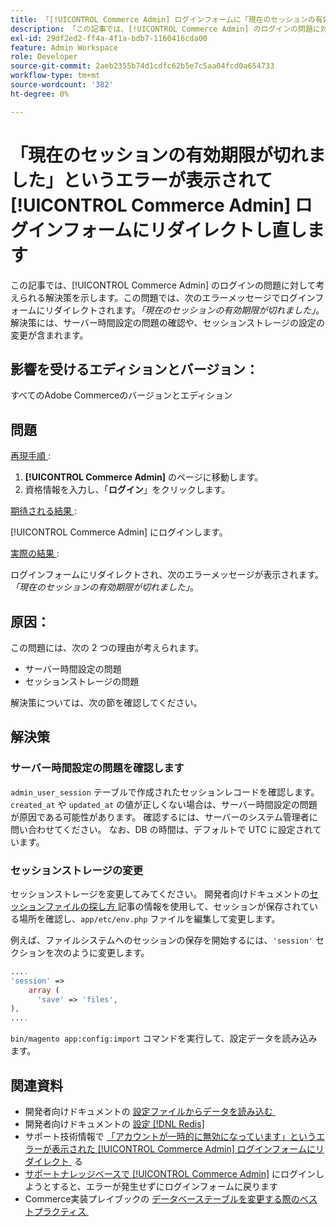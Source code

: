 ```yaml
---
title: 「[!UICONTROL Commerce Admin] ログインフォームに「現在のセッションの有効期限が切れました」というエラーが表示されてリダイレクトし直す」
description: 「この記事では、[!UICONTROL Commerce Admin] のログインの問題に対して考えられる解決策を提供します。この問題では、次のエラーメッセージでログインフォームにリダイレクトされます。*「現在のセッションの有効期限が切れました」*。 解決策には、サーバー時間設定の問題の確認や、セッションストレージ設定の変更が含まれます。'
exl-id: 29df2ed2-ff4a-4f1a-bdb7-1160416cda00
feature: Admin Workspace
role: Developer
source-git-commit: 2aeb2355b74d1cdfc62b5e7c5aa04fcd0a654733
workflow-type: tm+mt
source-wordcount: '382'
ht-degree: 0%

---
```


# 「現在のセッションの有効期限が切れました」というエラーが表示されて [!UICONTROL Commerce Admin] ログインフォームにリダイレクトし直します

この記事では、[!UICONTROL Commerce Admin] のログインの問題に対して考えられる解決策を示します。この問題では、次のエラーメッセージでログインフォームにリダイレクトされます。*「現在のセッションの有効期限が切れました」*。 解決策には、サーバー時間設定の問題の確認や、セッションストレージの設定の変更が含まれます。

## 影響を受けるエディションとバージョン：

すべてのAdobe Commerceのバージョンとエディション

## 問題

<u> 再現手順 </u>:

1. **[!UICONTROL Commerce Admin]** のページに移動します。
1. 資格情報を入力し、「**ログイン**」をクリックします。

<u> 期待される結果 </u>:

[!UICONTROL Commerce Admin] にログインします。

<u> 実際の結果 </u>:

ログインフォームにリダイレクトされ、次のエラーメッセージが表示されます。*「現在のセッションの有効期限が切れました」*。

## 原因：

この問題には、次の 2 つの理由が考えられます。

* サーバー時間設定の問題
* セッションストレージの問題

解決策については、次の節を確認してください。

## 解決策

### サーバー時間設定の問題を確認します

`admin_user_session` テーブルで作成されたセッションレコードを確認します。 `created_at` や `updated_at` の値が正しくない場合は、サーバー時間設定の問題が原因である可能性があります。 確認するには、サーバーのシステム管理者に問い合わせてください。 なお、DB の時間は、デフォルトで UTC に設定されています。

### セッションストレージの変更

セッションストレージを変更してみてください。 開発者向けドキュメントの [&#x200B; セッションファイルの探し方 &#x200B;](https://experienceleague.adobe.com/ja/docs/commerce-operations/configuration-guide/storage/session-storage/sessions) 記事の情報を使用して、セッションが保存されている場所を確認し、`app/etc/env.php` ファイルを編集して変更します。

例えば、ファイルシステムへのセッションの保存を開始するには、`'session'` セクションを次のように変更します。

```php
....
'session' =>
    array (
      'save' => 'files',
),
....
```

`bin/magento app:config:import` コマンドを実行して、設定データを読み込みます。


## 関連資料

* 開発者向けドキュメントの [&#x200B; 設定ファイルからデータを読み込む &#x200B;](https://experienceleague.adobe.com/ja/docs/commerce-operations/configuration-guide/cli/configuration-management/import-configuration)
* 開発者向けドキュメントの [&#x200B; 設定  [!DNL Redis]](https://experienceleague.adobe.com/ja/docs/commerce-operations/configuration-guide/cache/redis/config-redis)
* サポート技術情報で [&#x200B; 「アカウントが一時的に無効になっています」というエラーが表示された [!UICONTROL Commerce Admin] ログインフォームにリダイレクト &#x200B;](https://experienceleague.adobe.com/ja/docs/commerce-knowledge-base/kb/troubleshooting/miscellaneous/redirect-back-to-the-admin-login-form-with-your-account-is-temporarily-disabled-error) る
* [&#x200B; サポートナレッジベースで [!UICONTROL Commerce Admin]](https://experienceleague.adobe.com/ja/docs/commerce-knowledge-base/kb/troubleshooting/miscellaneous/login-redirect-when-trying-to-login-to-magento-admin) にログインしようとすると、エラーが発生せずにログインフォームに戻ります
* Commerce実装プレイブックの [&#x200B; データベーステーブルを変更する際のベストプラクティス &#x200B;](https://experienceleague.adobe.com/ja/docs/commerce-operations/implementation-playbook/best-practices/development/modifying-core-and-third-party-tables#why-adobe-recommends-avoiding-modifications)

